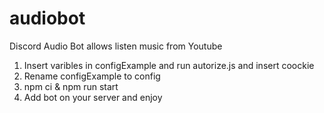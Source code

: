 # audiobot
Discord Audio Bot
allows listen music from Youtube
1. Insert varibles in configExample and run autorize.js and insert coockie
2. Rename configExample to config
3. npm ci & npm run start
4. Add bot on your server  and enjoy
